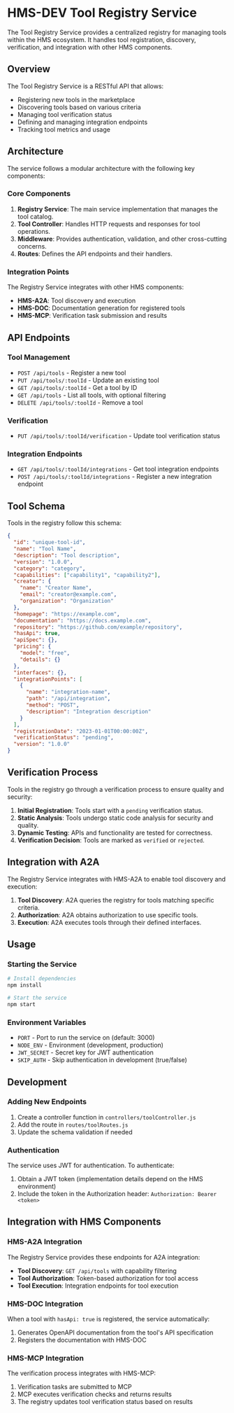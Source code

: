 # HMS-DEV Tool Registry Service

The Tool Registry Service provides a centralized registry for managing tools within the HMS ecosystem. It handles tool registration, discovery, verification, and integration with other HMS components.

## Overview

The Tool Registry Service is a RESTful API that allows:

- Registering new tools in the marketplace
- Discovering tools based on various criteria
- Managing tool verification status
- Defining and managing integration endpoints
- Tracking tool metrics and usage

## Architecture

The service follows a modular architecture with the following key components:

### Core Components

1. **Registry Service**: The main service implementation that manages the tool catalog.
2. **Tool Controller**: Handles HTTP requests and responses for tool operations.
3. **Middleware**: Provides authentication, validation, and other cross-cutting concerns.
4. **Routes**: Defines the API endpoints and their handlers.

### Integration Points

The Registry Service integrates with other HMS components:

- **HMS-A2A**: Tool discovery and execution
- **HMS-DOC**: Documentation generation for registered tools
- **HMS-MCP**: Verification task submission and results

## API Endpoints

### Tool Management

- `POST /api/tools` - Register a new tool
- `PUT /api/tools/:toolId` - Update an existing tool
- `GET /api/tools/:toolId` - Get a tool by ID
- `GET /api/tools` - List all tools, with optional filtering
- `DELETE /api/tools/:toolId` - Remove a tool

### Verification

- `PUT /api/tools/:toolId/verification` - Update tool verification status

### Integration Endpoints

- `GET /api/tools/:toolId/integrations` - Get tool integration endpoints
- `POST /api/tools/:toolId/integrations` - Register a new integration endpoint

## Tool Schema

Tools in the registry follow this schema:

```json
{
  "id": "unique-tool-id",
  "name": "Tool Name",
  "description": "Tool description",
  "version": "1.0.0",
  "category": "category",
  "capabilities": ["capability1", "capability2"],
  "creator": {
    "name": "Creator Name",
    "email": "creator@example.com",
    "organization": "Organization"
  },
  "homepage": "https://example.com",
  "documentation": "https://docs.example.com",
  "repository": "https://github.com/example/repository",
  "hasApi": true,
  "apiSpec": {},
  "pricing": {
    "model": "free",
    "details": {}
  },
  "interfaces": {},
  "integrationPoints": [
    {
      "name": "integration-name",
      "path": "/api/integration",
      "method": "POST",
      "description": "Integration description"
    }
  ],
  "registrationDate": "2023-01-01T00:00:00Z",
  "verificationStatus": "pending",
  "version": "1.0.0"
}
```

## Verification Process

Tools in the registry go through a verification process to ensure quality and security:

1. **Initial Registration**: Tools start with a `pending` verification status.
2. **Static Analysis**: Tools undergo static code analysis for security and quality.
3. **Dynamic Testing**: APIs and functionality are tested for correctness.
4. **Verification Decision**: Tools are marked as `verified` or `rejected`.

## Integration with A2A

The Registry Service integrates with HMS-A2A to enable tool discovery and execution:

1. **Tool Discovery**: A2A queries the registry for tools matching specific criteria.
2. **Authorization**: A2A obtains authorization to use specific tools.
3. **Execution**: A2A executes tools through their defined interfaces.

## Usage

### Starting the Service

```bash
# Install dependencies
npm install

# Start the service
npm start
```

### Environment Variables

- `PORT` - Port to run the service on (default: 3000)
- `NODE_ENV` - Environment (development, production)
- `JWT_SECRET` - Secret key for JWT authentication
- `SKIP_AUTH` - Skip authentication in development (true/false)

## Development

### Adding New Endpoints

1. Create a controller function in `controllers/toolController.js`
2. Add the route in `routes/toolRoutes.js`
3. Update the schema validation if needed

### Authentication

The service uses JWT for authentication. To authenticate:

1. Obtain a JWT token (implementation details depend on the HMS environment)
2. Include the token in the Authorization header: `Authorization: Bearer <token>`

## Integration with HMS Components

### HMS-A2A Integration

The Registry Service provides these endpoints for A2A integration:

- **Tool Discovery**: `GET /api/tools` with capability filtering
- **Tool Authorization**: Token-based authorization for tool access
- **Tool Execution**: Integration endpoints for tool execution

### HMS-DOC Integration

When a tool with `hasApi: true` is registered, the service automatically:

1. Generates OpenAPI documentation from the tool's API specification
2. Registers the documentation with HMS-DOC

### HMS-MCP Integration

The verification process integrates with HMS-MCP:

1. Verification tasks are submitted to MCP
2. MCP executes verification checks and returns results
3. The registry updates tool verification status based on results